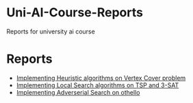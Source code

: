 # Uni-AI-Course-Reports
Reports for university ai course

# Reports
- [Implementing Heuristic algorithms on Vertex Cover problem](https://github.com/atrin-hojjat/Uni-AI-Course-Reports/blob/master/Report%2002/README.md)
- [Implementing Local Search algorithms on TSP and 3-SAT](https://github.com/atrin-hojjat/Uni-AI-Course-Reports/blob/master/Report%2003/README.md)
- [Implementing Adverserial Search on othello](https://github.com/atrin-hojjat/Uni-AI-Course-Reports/blob/master/Report%2004/README.md)
